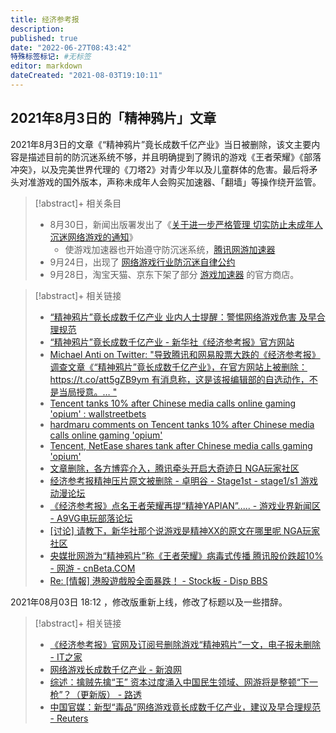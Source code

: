 ```yaml
---
title: 经济参考报
description:
published: true
date: "2022-06-27T08:43:42"
特殊标签标记: #无标签
editor: markdown
dateCreated: "2021-08-03T19:10:11"
---
```


## 2021年8月3日的「精神鸦片」文章

2021年8月3日的文章《“精神鸦片”竟长成数千亿产业》当日被删除，该文主要内容是描述目前的防沉迷系统不够，并且明确提到了腾讯的游戏《王者荣耀》《部落冲突》，以及完美世界代理的《刀塔2》对青少年以及儿童群体的危害。最后将矛头对准游戏的国外版本，声称未成年人会购买加速器、「翻墙」等操作绕开监管。

> [!abstract]+ 相关条目
>
> +   8月30日，新闻出版署发出了《[关于进一步严格管理 切实防止未成年人沉迷网络游戏的通知](/rule/国家新闻出版署/切实防止未成年人沉迷网络游戏的通知.md)》
>     +   使游戏加速器也开始遵守防沉迷系统，[腾讯网游加速器](/company/腾讯/腾讯网游加速器.md) 
> +   9月24日，出现了 [网络游戏行业防沉迷自律公约](/rule/行业协会/网络游戏行业防沉迷自律公约.md)
> +   9月28日，淘宝天猫、京东下架了部分 [游戏加速器](/serviceprovider/游戏加速器.md) 的官方商店。

> [!abstract]+ 相关链接
>
> +   [“精神鸦片”竟长成数千亿产业 业内人士提醒：警惕网络游戏危害 及早合理规范](https://web.archive.org/web/20210915065018/http://m.gxfin.com/article/finance/cj/default/2021-08-03/5621956.html)
> +   [“精神鸦片”竟长成数千亿产业 - 新华社《经济参考报》官方网站](https://archive.is/koXwS "http://www.jjckb.cn/2021-08/03/c_1310104012.htm")
> +   [Michael Anti on Twitter: "导致腾讯和网易股票大跌的《经济参考报》调查文章《“精神鸦片”竟长成数千亿产业》，在官方网站上被删除： https://t.co/att5gZB9ym 有消息称，这是该报编辑部的自选动作，不是当局授意。… "](https://web.archive.org/web/20210803110736/https://twitter.com/mranti/status/1422425429906841603)
> +   [Tencent tanks 10% after Chinese media calls online gaming 'opium' : wallstreetbets](https://web.archive.org/web/20210803105910/https://old.reddit.com/r/wallstreetbets/comments/owvouu/tencent_tanks_10_after_chinese_media_calls_online/)
> +   [hardmaru comments on Tencent tanks 10% after Chinese media calls online gaming 'opium'](https://web.archive.org/web/20210803105907/https://old.reddit.com/r/wallstreetbets/comments/owvouu/tencent_tanks_10_after_chinese_media_calls_online/h7it4nj/)
> +   [Tencent, NetEase shares tank after Chinese media calls gaming 'opium'](https://web.archive.org/web/20210803094641/https://www.cnbc.com/2021/08/03/tencent-netease-shares-tank-after-chinese-media-calls-gaming-opium.html)
> +   [文章删除，各方博弈介入，腾讯牵头开启大奇迹日 NGA玩家社区](https://archive.is/mdIYv "https://ngabbs.com/read.php?tid=27895818")
> +   [经济参考报精神压片原文被删除 - 卓明谷 - Stage1st - stage1/s1 游戏动漫论坛](https://web.archive.org/web/20210803105452/https://bbs.saraba1st.com/2b/thread-2018884-1-1.html)
> +   [《经济参考报》点名王者荣耀再提“精神YAPIAN”..... - 游戏业界新闻区 - A9VG电玩部落论坛](https://web.archive.org/web/20210803105449/https://bbs.a9vg.com/thread-8754807-1-1.html)
> +   [[讨论] 请教下，新华社那个说游戏是精神XX的原文在哪里呢 NGA玩家社区](https://archive.is/BTpB0 "https://bbs.nga.cn/read.php?tid=27896163")
> +   [央媒批网游为“精神鸦片”称《王者荣耀》病毒式传播 腾讯股价跌超10% - 网游 - cnBeta.COM](https://web.archive.org/web/20210803112502/https://hot.cnbeta.com/articles/game/1161299.htm)
> +   [Re: [情報] 港股遊戲股全面暴跌！ - Stock板 - Disp BBS](https://archive.is/WNPed "https://disp.cc/b/205-dUPc")

2021年08月03日 18:12 ，修改版重新上线，修改了标题以及一些措辞。

> [!abstract]+ 相关链接
>
> +   [《经济参考报》官网及订阅号删除游戏“精神鸦片”一文，电子报未删除 - IT之家](https://web.archive.org/web/20210803131110/https://www.ithome.com/0/566/883.htm)
> +   [网络游戏长成数千亿产业 - 新浪网](https://web.archive.org/web/20210803131312/https://finance.sina.com.cn/tech/2021-08-03/doc-ikqciyzk9318683.shtml)
> +   [综述：擒贼先擒“王” 资本过度涌入中国民生领域、网游将是整顿“下一枪”？（更新版） - 路透](https://web.archive.org/web/20210803133537if_/https://cn.reuters.com/article/wrapup-gaming-regulation-china-0803-tues-idCNKBS2F40OV)
> +   [中国官媒：新型“毒品”网络游戏竟长成数千亿产业，建议及早合理规范 - Reuters](https://web.archive.org/web/20210803133534if_/https://www.reuters.com/article/中国官媒：新型“毒品”网络游戏竟长成数千亿产业，建议及早合理规范-idCNL4S2PA0C9)

